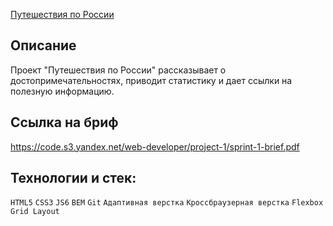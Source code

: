 [Путешествия по России](https://parfion.github.io/russian-travel/)

## Описание
Проект "Путешествия по России" рассказывает о достопримечательностях, приводит статистику и дает ссылки на полезную информацию. 

## Ссылка на бриф 
https://code.s3.yandex.net/web-developer/project-1/sprint-1-brief.pdf

## Технологии и стек:
`HTML5` `CSS3` `JS6` `BEM` `Git` `Адаптивная верстка` `Кроссбраузерная верстка` `Flexbox` `Grid Layout`
